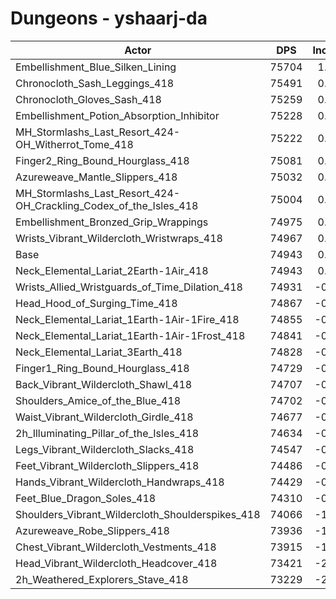 # Dungeons - yshaarj-da
| Actor | DPS | Increase |
|---|:---:|:---:|
|Embellishment_Blue_Silken_Lining|75704|1.02%|
|Chronocloth_Sash_Leggings_418|75491|0.73%|
|Chronocloth_Gloves_Sash_418|75259|0.42%|
|Embellishment_Potion_Absorption_Inhibitor|75228|0.38%|
|MH_Stormlashs_Last_Resort_424-OH_Witherrot_Tome_418|75222|0.37%|
|Finger2_Ring_Bound_Hourglass_418|75081|0.18%|
|Azureweave_Mantle_Slippers_418|75032|0.12%|
|MH_Stormlashs_Last_Resort_424-OH_Crackling_Codex_of_the_Isles_418|75004|0.08%|
|Embellishment_Bronzed_Grip_Wrappings|74975|0.04%|
|Wrists_Vibrant_Wildercloth_Wristwraps_418|74967|0.03%|
|Base|74943|0.00%|
|Neck_Elemental_Lariat_2Earth-1Air_418|74943|0.00%|
|Wrists_Allied_Wristguards_of_Time_Dilation_418|74931|-0.02%|
|Head_Hood_of_Surging_Time_418|74867|-0.10%|
|Neck_Elemental_Lariat_1Earth-1Air-1Fire_418|74855|-0.12%|
|Neck_Elemental_Lariat_1Earth-1Air-1Frost_418|74841|-0.14%|
|Neck_Elemental_Lariat_3Earth_418|74828|-0.15%|
|Finger1_Ring_Bound_Hourglass_418|74729|-0.29%|
|Back_Vibrant_Wildercloth_Shawl_418|74707|-0.31%|
|Shoulders_Amice_of_the_Blue_418|74702|-0.32%|
|Waist_Vibrant_Wildercloth_Girdle_418|74677|-0.35%|
|2h_Illuminating_Pillar_of_the_Isles_418|74634|-0.41%|
|Legs_Vibrant_Wildercloth_Slacks_418|74547|-0.53%|
|Feet_Vibrant_Wildercloth_Slippers_418|74486|-0.61%|
|Hands_Vibrant_Wildercloth_Handwraps_418|74429|-0.69%|
|Feet_Blue_Dragon_Soles_418|74310|-0.84%|
|Shoulders_Vibrant_Wildercloth_Shoulderspikes_418|74066|-1.17%|
|Azureweave_Robe_Slippers_418|73936|-1.34%|
|Chest_Vibrant_Wildercloth_Vestments_418|73915|-1.37%|
|Head_Vibrant_Wildercloth_Headcover_418|73421|-2.03%|
|2h_Weathered_Explorers_Stave_418|73229|-2.29%|
